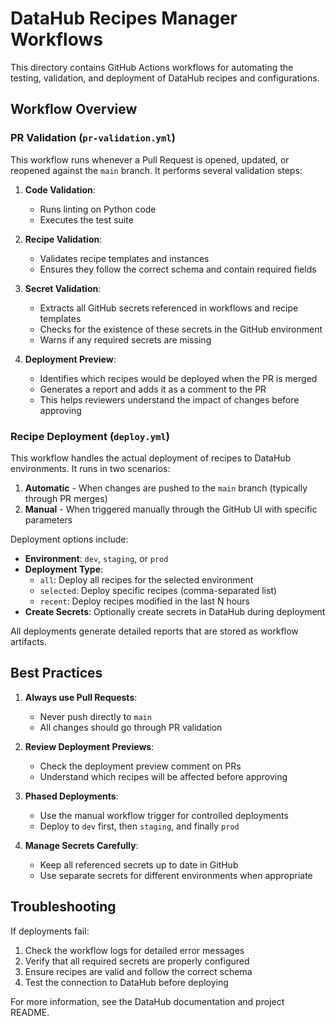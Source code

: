 # DataHub Recipes Manager Workflows

This directory contains GitHub Actions workflows for automating the testing, validation, and deployment of DataHub recipes and configurations.

## Workflow Overview

### PR Validation (`pr-validation.yml`)

This workflow runs whenever a Pull Request is opened, updated, or reopened against the `main` branch. It performs several validation steps:

1. **Code Validation**:
   - Runs linting on Python code
   - Executes the test suite

2. **Recipe Validation**:
   - Validates recipe templates and instances
   - Ensures they follow the correct schema and contain required fields

3. **Secret Validation**:
   - Extracts all GitHub secrets referenced in workflows and recipe templates
   - Checks for the existence of these secrets in the GitHub environment
   - Warns if any required secrets are missing

4. **Deployment Preview**:
   - Identifies which recipes would be deployed when the PR is merged
   - Generates a report and adds it as a comment to the PR
   - This helps reviewers understand the impact of changes before approving

### Recipe Deployment (`deploy.yml`)

This workflow handles the actual deployment of recipes to DataHub environments. It runs in two scenarios:

1. **Automatic** - When changes are pushed to the `main` branch (typically through PR merges)
2. **Manual** - When triggered manually through the GitHub UI with specific parameters

Deployment options include:

- **Environment**: `dev`, `staging`, or `prod`
- **Deployment Type**:
  - `all`: Deploy all recipes for the selected environment
  - `selected`: Deploy specific recipes (comma-separated list)
  - `recent`: Deploy recipes modified in the last N hours
- **Create Secrets**: Optionally create secrets in DataHub during deployment

All deployments generate detailed reports that are stored as workflow artifacts.

## Best Practices

1. **Always use Pull Requests**:
   - Never push directly to `main`
   - All changes should go through PR validation

2. **Review Deployment Previews**:
   - Check the deployment preview comment on PRs
   - Understand which recipes will be affected before approving

3. **Phased Deployments**:
   - Use the manual workflow trigger for controlled deployments
   - Deploy to `dev` first, then `staging`, and finally `prod`

4. **Manage Secrets Carefully**:
   - Keep all referenced secrets up to date in GitHub
   - Use separate secrets for different environments when appropriate

## Troubleshooting

If deployments fail:

1. Check the workflow logs for detailed error messages
2. Verify that all required secrets are properly configured
3. Ensure recipes are valid and follow the correct schema
4. Test the connection to DataHub before deploying

For more information, see the DataHub documentation and project README. 